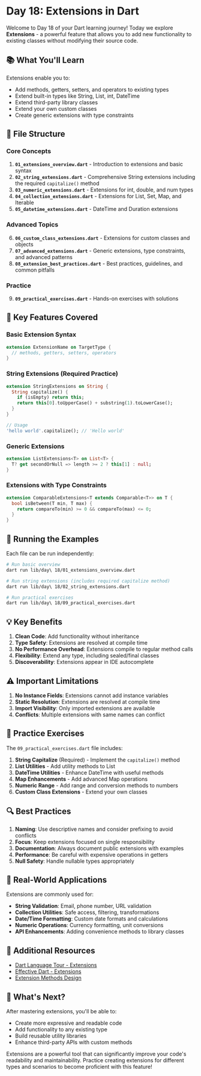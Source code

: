 # Day 18: Extensions in Dart

Welcome to Day 18 of your Dart learning journey! Today we explore **Extensions** - a powerful feature that allows you to add new functionality to existing classes without modifying their source code.

## 📚 What You'll Learn

Extensions enable you to:
- Add methods, getters, setters, and operators to existing types
- Extend built-in types like String, List, int, DateTime
- Extend third-party library classes
- Extend your own custom classes
- Create generic extensions with type constraints

## 📁 File Structure

### Core Concepts
1. **`01_extensions_overview.dart`** - Introduction to extensions and basic syntax
2. **`02_string_extensions.dart`** - Comprehensive String extensions including the required `capitalize()` method
3. **`03_numeric_extensions.dart`** - Extensions for int, double, and num types
4. **`04_collection_extensions.dart`** - Extensions for List, Set, Map, and Iterable
5. **`05_datetime_extensions.dart`** - DateTime and Duration extensions

### Advanced Topics
6. **`06_custom_class_extensions.dart`** - Extensions for custom classes and objects
7. **`07_advanced_extensions.dart`** - Generic extensions, type constraints, and advanced patterns
8. **`08_extension_best_practices.dart`** - Best practices, guidelines, and common pitfalls

### Practice
9. **`09_practical_exercises.dart`** - Hands-on exercises with solutions

## 🎯 Key Features Covered

### Basic Extension Syntax
```dart
extension ExtensionName on TargetType {
  // methods, getters, setters, operators
}
```

### String Extensions (Required Practice)
```dart
extension StringExtensions on String {
  String capitalize() {
    if (isEmpty) return this;
    return this[0].toUpperCase() + substring(1).toLowerCase();
  }
}

// Usage
'hello world'.capitalize(); // 'Hello world'
```

### Generic Extensions
```dart
extension ListExtensions<T> on List<T> {
  T? get secondOrNull => length >= 2 ? this[1] : null;
}
```

### Extensions with Type Constraints
```dart
extension ComparableExtensions<T extends Comparable<T>> on T {
  bool isBetween(T min, T max) {
    return compareTo(min) >= 0 && compareTo(max) <= 0;
  }
}
```

## 🚀 Running the Examples

Each file can be run independently:

```bash
# Run basic overview
dart run lib/day\ 18/01_extensions_overview.dart

# Run string extensions (includes required capitalize method)
dart run lib/day\ 18/02_string_extensions.dart

# Run practical exercises
dart run lib/day\ 18/09_practical_exercises.dart
```

## 💡 Key Benefits

1. **Clean Code**: Add functionality without inheritance
2. **Type Safety**: Extensions are resolved at compile time
3. **No Performance Overhead**: Extensions compile to regular method calls
4. **Flexibility**: Extend any type, including sealed/final classes
5. **Discoverability**: Extensions appear in IDE autocomplete

## ⚠️ Important Limitations

1. **No Instance Fields**: Extensions cannot add instance variables
2. **Static Resolution**: Extensions are resolved at compile time
3. **Import Visibility**: Only imported extensions are available
4. **Conflicts**: Multiple extensions with same names can conflict

## 🎯 Practice Exercises

The `09_practical_exercises.dart` file includes:

1. **String Capitalize** (Required) - Implement the `capitalize()` method
2. **List Utilities** - Add utility methods to List
3. **DateTime Utilities** - Enhance DateTime with useful methods
4. **Map Enhancements** - Add advanced Map operations
5. **Numeric Range** - Add range and conversion methods to numbers
6. **Custom Class Extensions** - Extend your own classes

## 🔍 Best Practices

1. **Naming**: Use descriptive names and consider prefixing to avoid conflicts
2. **Focus**: Keep extensions focused on single responsibility
3. **Documentation**: Always document public extensions with examples
4. **Performance**: Be careful with expensive operations in getters
5. **Null Safety**: Handle nullable types appropriately

## 🌟 Real-World Applications

Extensions are commonly used for:
- **String Validation**: Email, phone number, URL validation
- **Collection Utilities**: Safe access, filtering, transformations
- **Date/Time Formatting**: Custom date formats and calculations
- **Numeric Operations**: Currency formatting, unit conversions
- **API Enhancements**: Adding convenience methods to library classes

## 📖 Additional Resources

- [Dart Language Tour - Extensions](https://dart.dev/guides/language/extension-methods)
- [Effective Dart - Extensions](https://dart.dev/guides/language/effective-dart)
- [Extension Methods Design](https://github.com/dart-lang/language/blob/master/accepted/2.7/static-extension-methods/feature-specification.md)

## 🎉 What's Next?

After mastering extensions, you'll be able to:
- Create more expressive and readable code
- Add functionality to any existing type
- Build reusable utility libraries
- Enhance third-party APIs with custom methods

Extensions are a powerful tool that can significantly improve your code's readability and maintainability. Practice creating extensions for different types and scenarios to become proficient with this feature!